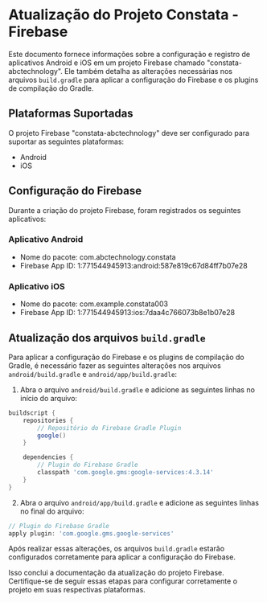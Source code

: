 # Atualização do Projeto Constata - Firebase

Este documento fornece informações sobre a configuração e registro de aplicativos Android e iOS em um projeto Firebase chamado "constata-abctechnology". Ele também detalha as alterações necessárias nos arquivos `build.gradle` para aplicar a configuração do Firebase e os plugins de compilação do Gradle.

## Plataformas Suportadas

O projeto Firebase "constata-abctechnology" deve ser configurado para suportar as seguintes plataformas:

- Android
- iOS

## Configuração do Firebase

Durante a criação do projeto Firebase, foram registrados os seguintes aplicativos:

### Aplicativo Android

- Nome do pacote: com.abctechnology.constata
- Firebase App ID: 1:771544945913:android:587e819c67d84ff7b07e28

### Aplicativo iOS

- Nome do pacote: com.example.constata003
- Firebase App ID: 1:771544945913:ios:7daa4c766073b8e1b07e28

## Atualização dos arquivos `build.gradle`

Para aplicar a configuração do Firebase e os plugins de compilação do Gradle, é necessário fazer as seguintes alterações nos arquivos `android/build.gradle` e `android/app/build.gradle`:

1. Abra o arquivo `android/build.gradle` e adicione as seguintes linhas no início do arquivo:

```gradle
buildscript {
    repositories {
        // Repositório do Firebase Gradle Plugin
        google()
    }

    dependencies {
        // Plugin do Firebase Gradle
        classpath 'com.google.gms:google-services:4.3.14'
    }
}
```

2. Abra o arquivo `android/app/build.gradle` e adicione as seguintes linhas no final do arquivo:

```gradle
// Plugin do Firebase Gradle
apply plugin: 'com.google.gms.google-services'
```

Após realizar essas alterações, os arquivos `build.gradle` estarão configurados corretamente para aplicar a configuração do Firebase.

Isso conclui a documentação da atualização do projeto Firebase. Certifique-se de seguir essas etapas para configurar corretamente o projeto em suas respectivas plataformas.